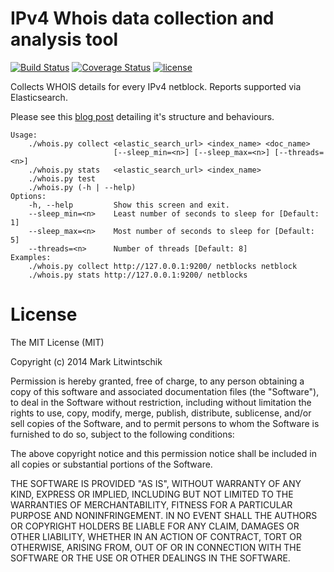 IPv4 Whois data collection and analysis tool
============================================

[![Build Status](https://travis-ci.org/marklit/whois.svg?branch=master)](https://travis-ci.org/marklit/whois)
[![Coverage Status](https://coveralls.io/repos/marklit/whois/badge.png)](https://coveralls.io/r/marklit/whois)
[![license](http://img.shields.io/badge/license-MIT-red.svg?style=flat)](http://opensource.org/licenses/MIT)

Collects WHOIS details for every IPv4 netblock. Reports supported via Elasticsearch.

Please see this [blog post](http://tech.marksblogg.com/all-ipv4-whois-records.html) detailing it's structure and behaviours.

```
Usage:
    ./whois.py collect <elastic_search_url> <index_name> <doc_name>
                       [--sleep_min=<n>] [--sleep_max=<n>] [--threads=<n>]
    ./whois.py stats   <elastic_search_url> <index_name>
    ./whois.py test
    ./whois.py (-h | --help)
Options:
    -h, --help         Show this screen and exit.
    --sleep_min=<n>    Least number of seconds to sleep for [Default: 1]
    --sleep_max=<n>    Most number of seconds to sleep for [Default: 5]
    --threads=<n>      Number of threads [Default: 8]
Examples:
    ./whois.py collect http://127.0.0.1:9200/ netblocks netblock
    ./whois.py stats http://127.0.0.1:9200/ netblocks
```

License
=======
The MIT License (MIT)

Copyright (c) 2014 Mark Litwintschik

Permission is hereby granted, free of charge, to any person obtaining a copy
of this software and associated documentation files (the "Software"), to deal
in the Software without restriction, including without limitation the rights
to use, copy, modify, merge, publish, distribute, sublicense, and/or sell
copies of the Software, and to permit persons to whom the Software is
furnished to do so, subject to the following conditions:

The above copyright notice and this permission notice shall be included in
all copies or substantial portions of the Software.

THE SOFTWARE IS PROVIDED "AS IS", WITHOUT WARRANTY OF ANY KIND, EXPRESS OR
IMPLIED, INCLUDING BUT NOT LIMITED TO THE WARRANTIES OF MERCHANTABILITY,
FITNESS FOR A PARTICULAR PURPOSE AND NONINFRINGEMENT. IN NO EVENT SHALL THE
AUTHORS OR COPYRIGHT HOLDERS BE LIABLE FOR ANY CLAIM, DAMAGES OR OTHER
LIABILITY, WHETHER IN AN ACTION OF CONTRACT, TORT OR OTHERWISE, ARISING FROM,
OUT OF OR IN CONNECTION WITH THE SOFTWARE OR THE USE OR OTHER DEALINGS IN
THE SOFTWARE.

